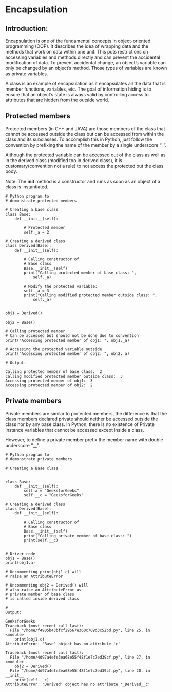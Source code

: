 # Encapsulation
## Introduction:
Encapsulation is one of the fundamental concepts in object-oriented programming (OOP). It describes the idea of wrapping data and the methods that work on data within one unit. This puts restrictions on accessing variables and methods directly and can prevent the accidental modification of data. To prevent accidental change, an object’s variable can only be changed by an object’s method. Those types of variables are known as private variables.

A class is an example of encapsulation as it encapsulates all the data that is member functions, variables, etc. The goal of information hiding is to ensure that an object’s state is always valid by controlling access to attributes that are hidden from the outside world.

## Protected members
Protected members (in C++ and JAVA) are those members of the class that cannot be accessed outside the class but can be accessed from within the class and its subclasses. To accomplish this in Python, just follow the convention by prefixing the name of the member by a single underscore “_”.

Although the protected variable can be accessed out of the class as well as in the derived class (modified too in derived class), it is customary(convention not a rule) to not access the protected out the class body.

Note: The __init__ method is a constructor and runs as soon as an object of a class is instantiated.  

```
# Python program to 
# demonstrate protected members 

# Creating a base class 
class Base: 
	def __init__(self): 

		# Protected member 
		self._a = 2

# Creating a derived class 
class Derived(Base): 
	def __init__(self): 

		# Calling constructor of 
		# Base class 
		Base.__init__(self) 
		print("Calling protected member of base class: ", 
			self._a) 

		# Modify the protected variable: 
		self._a = 3
		print("Calling modified protected member outside class: ", 
			self._a) 


obj1 = Derived() 

obj2 = Base() 

# Calling protected member 
# Can be accessed but should not be done due to convention 
print("Accessing protected member of obj1: ", obj1._a) 

# Accessing the protected variable outside 
print("Accessing protected member of obj2: ", obj2._a) 

# Output: 

Calling protected member of base class:  2
Calling modified protected member outside class:  3
Accessing protected member of obj1:  3
Accessing protected member of obj2:  2

```

## Private members
Private members are similar to protected members, the difference is that the class members declared private should neither be accessed outside the class nor by any base class. In Python, there is no existence of Private instance variables that cannot be accessed except inside a class.

However, to define a private member prefix the member name with double underscore “__”.

```
# Python program to 
# demonstrate private members 

# Creating a Base class 


class Base: 
	def __init__(self): 
		self.a = "GeeksforGeeks"
		self.__c = "GeeksforGeeks"

# Creating a derived class 
class Derived(Base): 
	def __init__(self): 

		# Calling constructor of 
		# Base class 
		Base.__init__(self) 
		print("Calling private member of base class: ") 
		print(self.__c) 


# Driver code 
obj1 = Base() 
print(obj1.a) 

# Uncommenting print(obj1.c) will 
# raise an AttributeError 

# Uncommenting obj2 = Derived() will 
# also raise an AttributeError as 
# private member of base class 
# is called inside derived class 

#
Output: 

GeeksforGeeks
Traceback (most recent call last):
  File "/home/f4905b43bfcf29567e360c709d3c52bd.py", line 25, in <module>
    print(obj1.c)
AttributeError: 'Base' object has no attribute 'c'

Traceback (most recent call last):
  File "/home/4d97a4efe3ea68e55f48f1e7c7ed39cf.py", line 27, in <module>
    obj2 = Derived()
  File "/home/4d97a4efe3ea68e55f48f1e7c7ed39cf.py", line 20, in __init__
    print(self.__c)
AttributeError: 'Derived' object has no attribute '_Derived__c' 
```
